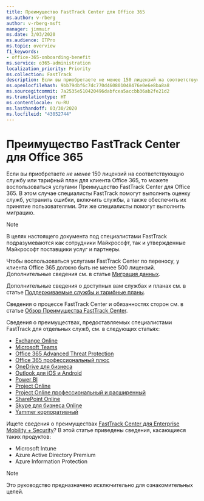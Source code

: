 ```yaml
---
title: Преимущество FastTrack Center для Office 365
ms.author: v-rberg
author: v-rberg-msft
manager: jimmuir
ms.date: 3/03/2020
ms.audience: ITPro
ms.topic: overview
f1_keywords:
- office-365-onboarding-benefit
ms.service: o365-administration
localization_priority: Priority
ms.collection: FastTrack
description: Если вы приобретаете не менее 150 лицензий на соответствующую службу или тарифный план для клиента Office 365, то можете воспользоваться услугами Преимущество FastTrack Center для Office 365. В этом случае специалисты FastTrack помогут выполнить оценку служб, устранить ошибки, включить службы, а также обеспечить их принятие пользователями. Эти же специалисты помогут выполнить миграцию.
ms.openlocfilehash: 9bb79dbf6c7dc770d460801048476e0e6e8ba8a8
ms.sourcegitcommit: 7a2535e510420496dabfcea5accbb36ab2fe21d2
ms.translationtype: HT
ms.contentlocale: ru-RU
ms.lasthandoff: 03/30/2020
ms.locfileid: "43052744"
---
```

# <a name="fasttrack-center-benefit-for-office-365"></a>Преимущество FastTrack Center для Office 365

Если вы приобретаете *не менее* 150 лицензий на соответствующую службу или тарифный план для клиента Office 365, то можете воспользоваться услугами Преимущество FastTrack Center для Office 365. В этом случае специалисты FastTrack помогут выполнить оценку служб, устранить ошибки, включить службы, а также обеспечить их принятие пользователями. Эти же специалисты помогут выполнить миграцию. 
  
> [!NOTE]
> В целях настоящего документа под специалистами FastTrack подразумеваются как сотрудники Майкрософт, так и утвержденные Майкрософт поставщики услуг и партнеры. 
  
Чтобы воспользоваться услугами FastTrack Center по переносу, у клиента Office 365 должно быть не менее 500 лицензий. Дополнительные сведения см. в статье [Миграция данных](O365-data-migration.md).
  
Дополнительные сведения о доступных вам службах и планах см. в статье [Поддерживаемые службы и тарифные планы](M365-eligible-services-and-plans.md).
  
Сведения о процессе FastTrack Center и обязанностях сторон см. в статье [Обзор Преимущества FastTrack Center](O365-fasttrack-benefit-overview.md).

Сведения о преимуществах, предоставляемых специалистами FastTrack для отдельных служб, см. в следующих статьях:

- [Exchange Online](O365-fasttrack-responsibilities.md#exchange-online)
- [Microsoft Teams](O365-fasttrack-responsibilities.md#microsoft-teams)
- [Office 365 Advanced Threat Protection](O365-fasttrack-responsibilities.md#office-365-advanced-threat-protection)
- [Office 365 профессиональный плюс](O365-fasttrack-responsibilities.md#office-365-proplus)
- [OneDrive для бизнеса](O365-fasttrack-responsibilities.md#onedrive-for-business)
- [Outlook для iOS и Android](O365-fasttrack-responsibilities.md#outlook-for-ios-and-android)
- [Power BI](O365-fasttrack-responsibilities.md#power-bi)
- [Project Online](O365-fasttrack-responsibilities.md#project-online)
- [Project Online профессиональный и расширенный](O365-fasttrack-responsibilities.md#project-online-professional-and-project-online-premium)
- [SharePoint Online](O365-fasttrack-responsibilities.md#sharepoint-online)
- [Skype для бизнеса Online](O365-fasttrack-responsibilities.md#skype-for-business-online)
- [Yammer корпоративный](O365-fasttrack-responsibilities.md#yammer-enterprise)
  
Ищете сведения о преимуществах [FastTrack Center для Enterprise Mobility + Security](EMS-fasttrack-benefit-for-EMS.md)? В этой статье приведены сведения, касающиеся таких продуктов:
  
- Microsoft Intune    
- Azure Active Directory Premium 
- Azure Information Protection
    
> [!NOTE]
> Это руководство предназначено исключительно для ознакомительных целей. 

